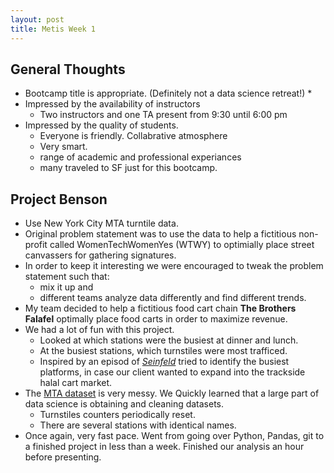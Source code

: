 ```yaml
---
layout: post
title: Metis Week 1
---
```


## General Thoughts

* Bootcamp title is appropriate. (Definitely not a data science retreat!)
  * 
* Impressed by the availability of instructors
  * Two instructors and one TA present from 9:30 until 6:00 pm
* Impressed by the quality of students. 
  * Everyone is friendly. Collabrative atmosphere
  * Very smart.
  * range of academic and professional experiances
  * many traveled to SF just for this bootcamp.
  
## Project Benson
  
* Use New York City MTA turntile data.
* Original problem statement was to use the data to help a fictitious non-profit called WomenTechWomenYes (WTWY) 
to optimially place street canvassers for gathering signatures.
* In order to keep it interesting we were encouraged to tweak the problem statement such that:
  * mix it up and 
  * different teams analyze data differently and find different trends. 
* My team decided to help a fictitious food cart chain __The Brothers Falafel__ optimally place food carts in order to maximize revenue. 
* We had a lot of fun with this project.
  * Looked at which stations were the busiest at dinner and lunch.
  * At the busiest stations, which turnstiles were most trafficed. 
  * Inspired by an episod of [*Seinfeld*](https://www.youtube.com/watch?v=IFE9C7BBkTY) 
  tried to identify the busiest platforms, in case our client wanted to expand into the trackside halal cart market.
* The [MTA dataset](http://web.mta.info/developers/turnstile.html) is very messy. 
We Quickly learned that a large part of data science is obtaining and cleaning datasets.
  * Turnstiles counters periodically reset. 
  * There are several stations with identical names. 
* Once again, very fast pace. Went from going over Python, Pandas, git to a finished project in less than a week. Finished our analysis an hour before presenting.

